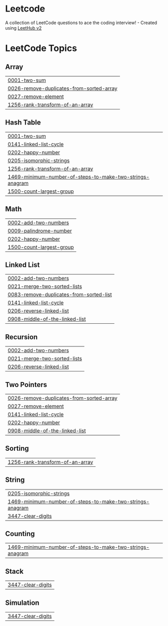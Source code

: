 # Leetcode
A collection of LeetCode questions to ace the coding interview! - Created using [LeetHub v2](https://github.com/arunbhardwaj/LeetHub-2.0)

<!---LeetCode Topics Start-->
# LeetCode Topics
## Array
|  |
| ------- |
| [0001-two-sum](https://github.com/Thrishaponnusamy/Leetcode/tree/master/0001-two-sum) |
| [0026-remove-duplicates-from-sorted-array](https://github.com/Thrishaponnusamy/Leetcode/tree/master/0026-remove-duplicates-from-sorted-array) |
| [0027-remove-element](https://github.com/Thrishaponnusamy/Leetcode/tree/master/0027-remove-element) |
| [1256-rank-transform-of-an-array](https://github.com/Thrishaponnusamy/Leetcode/tree/master/1256-rank-transform-of-an-array) |
## Hash Table
|  |
| ------- |
| [0001-two-sum](https://github.com/Thrishaponnusamy/Leetcode/tree/master/0001-two-sum) |
| [0141-linked-list-cycle](https://github.com/Thrishaponnusamy/Leetcode/tree/master/0141-linked-list-cycle) |
| [0202-happy-number](https://github.com/Thrishaponnusamy/Leetcode/tree/master/0202-happy-number) |
| [0205-isomorphic-strings](https://github.com/Thrishaponnusamy/Leetcode/tree/master/0205-isomorphic-strings) |
| [1256-rank-transform-of-an-array](https://github.com/Thrishaponnusamy/Leetcode/tree/master/1256-rank-transform-of-an-array) |
| [1469-minimum-number-of-steps-to-make-two-strings-anagram](https://github.com/Thrishaponnusamy/Leetcode/tree/master/1469-minimum-number-of-steps-to-make-two-strings-anagram) |
| [1500-count-largest-group](https://github.com/Thrishaponnusamy/Leetcode/tree/master/1500-count-largest-group) |
## Math
|  |
| ------- |
| [0002-add-two-numbers](https://github.com/Thrishaponnusamy/Leetcode/tree/master/0002-add-two-numbers) |
| [0009-palindrome-number](https://github.com/Thrishaponnusamy/Leetcode/tree/master/0009-palindrome-number) |
| [0202-happy-number](https://github.com/Thrishaponnusamy/Leetcode/tree/master/0202-happy-number) |
| [1500-count-largest-group](https://github.com/Thrishaponnusamy/Leetcode/tree/master/1500-count-largest-group) |
## Linked List
|  |
| ------- |
| [0002-add-two-numbers](https://github.com/Thrishaponnusamy/Leetcode/tree/master/0002-add-two-numbers) |
| [0021-merge-two-sorted-lists](https://github.com/Thrishaponnusamy/Leetcode/tree/master/0021-merge-two-sorted-lists) |
| [0083-remove-duplicates-from-sorted-list](https://github.com/Thrishaponnusamy/Leetcode/tree/master/0083-remove-duplicates-from-sorted-list) |
| [0141-linked-list-cycle](https://github.com/Thrishaponnusamy/Leetcode/tree/master/0141-linked-list-cycle) |
| [0206-reverse-linked-list](https://github.com/Thrishaponnusamy/Leetcode/tree/master/0206-reverse-linked-list) |
| [0908-middle-of-the-linked-list](https://github.com/Thrishaponnusamy/Leetcode/tree/master/0908-middle-of-the-linked-list) |
## Recursion
|  |
| ------- |
| [0002-add-two-numbers](https://github.com/Thrishaponnusamy/Leetcode/tree/master/0002-add-two-numbers) |
| [0021-merge-two-sorted-lists](https://github.com/Thrishaponnusamy/Leetcode/tree/master/0021-merge-two-sorted-lists) |
| [0206-reverse-linked-list](https://github.com/Thrishaponnusamy/Leetcode/tree/master/0206-reverse-linked-list) |
## Two Pointers
|  |
| ------- |
| [0026-remove-duplicates-from-sorted-array](https://github.com/Thrishaponnusamy/Leetcode/tree/master/0026-remove-duplicates-from-sorted-array) |
| [0027-remove-element](https://github.com/Thrishaponnusamy/Leetcode/tree/master/0027-remove-element) |
| [0141-linked-list-cycle](https://github.com/Thrishaponnusamy/Leetcode/tree/master/0141-linked-list-cycle) |
| [0202-happy-number](https://github.com/Thrishaponnusamy/Leetcode/tree/master/0202-happy-number) |
| [0908-middle-of-the-linked-list](https://github.com/Thrishaponnusamy/Leetcode/tree/master/0908-middle-of-the-linked-list) |
## Sorting
|  |
| ------- |
| [1256-rank-transform-of-an-array](https://github.com/Thrishaponnusamy/Leetcode/tree/master/1256-rank-transform-of-an-array) |
## String
|  |
| ------- |
| [0205-isomorphic-strings](https://github.com/Thrishaponnusamy/Leetcode/tree/master/0205-isomorphic-strings) |
| [1469-minimum-number-of-steps-to-make-two-strings-anagram](https://github.com/Thrishaponnusamy/Leetcode/tree/master/1469-minimum-number-of-steps-to-make-two-strings-anagram) |
| [3447-clear-digits](https://github.com/Thrishaponnusamy/Leetcode/tree/master/3447-clear-digits) |
## Counting
|  |
| ------- |
| [1469-minimum-number-of-steps-to-make-two-strings-anagram](https://github.com/Thrishaponnusamy/Leetcode/tree/master/1469-minimum-number-of-steps-to-make-two-strings-anagram) |
## Stack
|  |
| ------- |
| [3447-clear-digits](https://github.com/Thrishaponnusamy/Leetcode/tree/master/3447-clear-digits) |
## Simulation
|  |
| ------- |
| [3447-clear-digits](https://github.com/Thrishaponnusamy/Leetcode/tree/master/3447-clear-digits) |
<!---LeetCode Topics End-->
